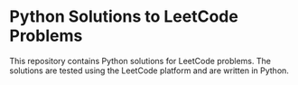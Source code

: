 # Python Solutions to LeetCode Problems

This repository contains Python solutions for LeetCode problems. The solutions are tested using the LeetCode platform and are written in Python.